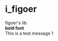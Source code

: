 i_figoer
========

<span>figoer's lib</span>
<br />
<b>bold font</b><br />
This is a test message
1
